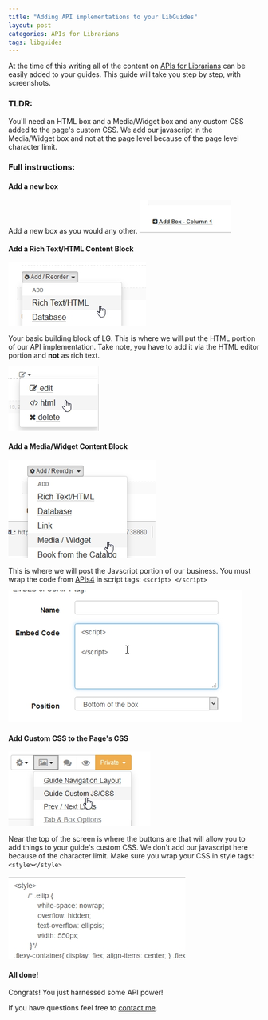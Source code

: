 ```yaml
---
title: "Adding API implementations to your LibGuides"
layout: post
categories: APIs for Librarians 
tags: libguides 
---
```

At the time of this writing all of the content on [APIs for Librarians](https://www.bradcoffield.com/APIs-for-librarians) can be easily added to your guides. This guide will take you step by step, with screenshots. 

### TLDR: 
You'll need an HTML box and a Media/Widget box and any custom CSS added to the page's custom CSS. We add our javascript in the Media/Widget box and not at the page level because of the page level character limit.

### Full instructions:

#### Add a new box

Add a new box as you would any other. ![Adding a box in LibGuides](../assets/4posts/screenshot.305.jpg)

#### Add a Rich Text/HTML Content Block

![Adding rich text/HTML](../assets/4posts/screenshot.306.jpg)

Your basic building block of LG. This is where we will put the HTML portion of our API implementation. Take note, you have to add it via the HTML editor portion and **not** as rich text. 

![Use the HTML editor](../assets/4posts/screenshot.308.jpg)

#### Add a Media/Widget Content Block

![Adding a media/widget content block](../assets/4posts/screenshot.307.jpg)

This is where we will post the Javscript portion of our business. You must wrap the code from [APIs4](https://www.bradcoffield.com/APIs-for-librarians/) in script tags: `<script> </script>`

![Pasting into the widget area](../assets/4posts/screenshot.309.jpg)

#### Add Custom CSS to the Page's CSS

![Adding to the guide's custom CSS](../assets/4posts/screenshot.310.jpg)

Near the top of the screen is where the buttons are that will allow you to add things to your guide's custom CSS. We don't add our javascript here because of the character limit. Make sure you wrap your CSS in style tags: `<style></style>`

![Actually putting your CSS in](../assets/4posts/screenshot.311.jpg)


#### All done!

Congrats! You just harnessed some API power!

If you have questions feel free to [contact me](https://www.bradcoffield.com/contact).
